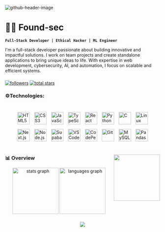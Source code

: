 ![github-header-image](https://github.com/user-attachments/assets/668fb94a-e39e-4073-80ca-ace95a3d0848)
# 🐱‍💻 Found-sec
**`Full-Stack Developer | Ethical Hacker | ML Engineer`**

I'm a full-stack developer passionate about building innovative and impactful solutions. I work on team projects and create standalone applications to bring unique ideas to life. With expertise in web development, cybersecurity, AI, and automation, I focus on scalable and efficient systems.

###
<p align="left">
      <a href="https://github.com/found-sec?tab=followers">
         <img alt="followers" title="Follow me on Github" src="https://custom-icon-badges.demolab.com/github/followers/found-sec?color=236ad3&labelColor=1155ba&style=for-the-badge&logo=person-add&label=Follow&logoColor=white"/></a>
      <a href="https://github.com/found-sec?tab=repositories&sort=stargazers">
         <img alt="total stars" title="Total stars on GitHub" src="https://custom-icon-badges.demolab.com/github/stars/found-sec?color=55960c&style=for-the-badge&labelColor=488207&logo=star"/></a>
</p>

###

<h3 align="left">⚙Technologies:</h3>

###

<div style="display: flex; flex-wrap: wrap; justify-content: center; align-items: center; gap: 15px; padding: 20px;">
  <img src="https://cdn.jsdelivr.net/gh/devicons/devicon/icons/html5/html5-original.svg" height="40" alt="HTML5" />
  <img src="https://cdn.jsdelivr.net/gh/devicons/devicon/icons/css3/css3-original.svg" height="40" alt="CSS3" />
  <img src="https://cdn.jsdelivr.net/gh/devicons/devicon/icons/javascript/javascript-original.svg" height="40" alt="JavaScript" />
  <img src="https://cdn.jsdelivr.net/gh/devicons/devicon/icons/typescript/typescript-original.svg" height="40" alt="TypeScript" />
  <img src="https://cdn.jsdelivr.net/gh/devicons/devicon/icons/react/react-original.svg" height="40" alt="React" />
  <img src="https://cdn.jsdelivr.net/gh/devicons/devicon/icons/python/python-original.svg" height="40" alt="Python" />
  <img src="https://cdn.jsdelivr.net/gh/devicons/devicon/icons/c/c-original.svg" height="40" alt="C" />
  <img src="https://cdn.jsdelivr.net/gh/devicons/devicon/icons/linux/linux-original.svg" height="40" alt="Linux" />
  <img src="https://cdn.jsdelivr.net/gh/devicons/devicon/icons/nextjs/nextjs-original.svg" height="40" alt="Next.js" />
  <img src="https://cdn.jsdelivr.net/gh/devicons/devicon/icons/nodejs/nodejs-original.svg" height="40" alt="Node.js" />
  <img src="https://cdn.simpleicons.org/supabase/3ECF8E" height="40" alt="Supabase" />
  <img src="https://cdn.jsdelivr.net/gh/devicons/devicon/icons/vscode/vscode-original.svg" height="40" alt="VSCode" />
  <img src="https://skillicons.dev/icons?i=codepen" height="40" alt="CodePen" />
  <img src="https://cdn.simpleicons.org/git/F05032" height="40" alt="Git" />
  <img src="https://cdn.jsdelivr.net/gh/devicons/devicon/icons/mysql/mysql-original.svg" height="40" alt="MySQL" />
  <img src="https://cdn.jsdelivr.net/gh/devicons/devicon/icons/pandas/pandas-original.svg" height="40" alt="Pandas" />
</div>


###

<img align="right" height="150" src="https://avatars.githubusercontent.com/u/114866470?v=4"  />


### 📊 Overview
<div align="center">
  <img src="https://github-readme-stats.vercel.app/api?username=found-sec&hide_title=false&hide_rank=false&show_icons=true&include_all_commits=true&count_private=true&disable_animations=false&theme=dracula&locale=en&hide_border=false" height="150" alt="stats graph"  />
  <img src="https://github-readme-stats.vercel.app/api/top-langs?username=found-sec&locale=en&hide_title=false&layout=compact&card_width=320&langs_count=5&theme=dracula&hide_border=false" height="150" alt="languages graph"  />
</div>

 ### <div align="center"> <img src="https://profile-counter.glitch.me/found-sec/count.svg?"  /> </div> ###
